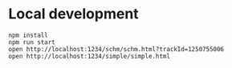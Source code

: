 # Local development
```
npm install
npm run start
open http://localhost:1234/schm/schm.html?trackId=1250755006
open http://localhost:1234/simple/simple.html
```